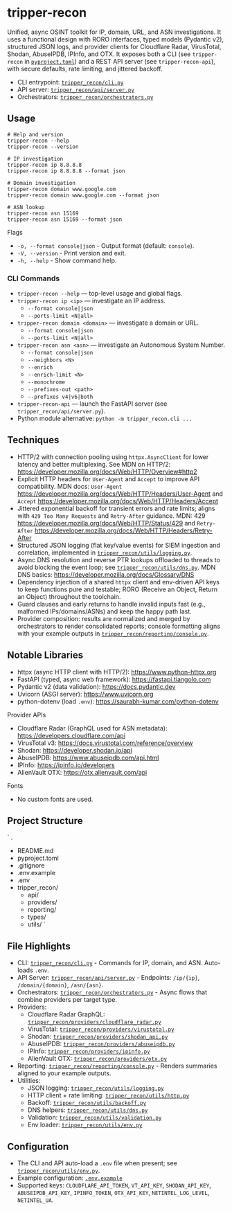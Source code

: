 # tripper-recon

Unified, async OSINT toolkit for IP, domain, URL, and ASN investigations. It uses a functional design with RORO interfaces, typed models (Pydantic v2), structured JSON logs, and provider clients for Cloudflare Radar, VirusTotal, Shodan, AbuseIPDB, IPInfo, and OTX. It exposes both a CLI (see `tripper-recon` in [`pyproject.toml`](./pyproject.toml)) and a REST API server (see `tripper-recon-api`), with secure defaults, rate limiting, and jittered backoff.

- CLI entrypoint: [`tripper_recon/cli.py`](./tripper_recon/cli.py)
- API server: [`tripper_recon/api/server.py`](./tripper_recon/api/server.py)
- Orchestrators: [`tripper_recon/orchestrators.py`](./tripper_recon/orchestrators.py)

## Usage

```
# Help and version
tripper-recon --help
tripper-recon --version

# IP investigation
tripper-recon ip 8.8.8.8
tripper-recon ip 8.8.8.8 --format json

# Domain investigation
tripper-recon domain www.google.com
tripper-recon domain www.google.com --format json

# ASN lookup
tripper-recon asn 15169
tripper-recon asn 15169 --format json
```

Flags
- `-o, --format console|json` - Output format (default: `console`).
- `-V, --version` - Print version and exit.
- `-h, --help` - Show command help.

### CLI Commands

- `tripper-recon --help` — top-level usage and global flags.
- `tripper-recon ip <ip>` — investigate an IP address.
  - `--format console|json`
  - `--ports-limit <N|all>`
- `tripper-recon domain <domain>` — investigate a domain or URL.
  - `--format console|json`
  - `--ports-limit <N|all>`
- `tripper-recon asn <asn>` — investigate an Autonomous System Number.
  - `--format console|json`
  - `--neighbors <N>`
  - `--enrich`
  - `--enrich-limit <N>`
  - `--monochrome`
  - `--prefixes-out <path>`
  - `--prefixes v4|v6|both`
- `tripper-recon-api` — launch the FastAPI server (see `tripper_recon/api/server.py`).
- Python module alternative: `python -m tripper_recon.cli ...`

## Techniques

- HTTP/2 with connection pooling using `httpx.AsyncClient` for lower latency and better multiplexing. See MDN on HTTP/2: https://developer.mozilla.org/docs/Web/HTTP/Overview#http2
- Explicit HTTP headers for `User-Agent` and `Accept` to improve API compatibility. MDN docs: `User-Agent` https://developer.mozilla.org/docs/Web/HTTP/Headers/User-Agent and `Accept` https://developer.mozilla.org/docs/Web/HTTP/Headers/Accept
- Jittered exponential backoff for transient errors and rate limits; aligns with `429 Too Many Requests` and `Retry-After` guidance. MDN: 429 https://developer.mozilla.org/docs/Web/HTTP/Status/429 and `Retry-After` https://developer.mozilla.org/docs/Web/HTTP/Headers/Retry-After
- Structured JSON logging (flat key/value events) for SIEM ingestion and correlation, implemented in [`tripper_recon/utils/logging.py`](./tripper_recon/utils/logging.py).
- Async DNS resolution and reverse PTR lookups offloaded to threads to avoid blocking the event loop; see [`tripper_recon/utils/dns.py`](./tripper_recon/utils/dns.py). MDN DNS basics: https://developer.mozilla.org/docs/Glossary/DNS
- Dependency injection of a shared `httpx` client and env-driven API keys to keep functions pure and testable; RORO (Receive an Object, Return an Object) throughout the toolchain.
- Guard clauses and early returns to handle invalid inputs fast (e.g., malformed IPs/domains/ASNs) and keep the happy path last.
- Provider composition: results are normalized and merged by orchestrators to render consolidated reports; console formatting aligns with your example outputs in [`tripper_recon/reporting/console.py`](./tripper_recon/reporting/console.py).

## Notable Libraries

- httpx (async HTTP client with HTTP/2): https://www.python-httpx.org
- FastAPI (typed, async web framework): https://fastapi.tiangolo.com
- Pydantic v2 (data validation): https://docs.pydantic.dev
- Uvicorn (ASGI server): https://www.uvicorn.org
- python-dotenv (load `.env`): https://saurabh-kumar.com/python-dotenv

Provider APIs
- Cloudflare Radar (GraphQL used for ASN metadata): https://developers.cloudflare.com/api
- VirusTotal v3: https://docs.virustotal.com/reference/overview
- Shodan: https://developer.shodan.io/api
- AbuseIPDB: https://www.abuseipdb.com/api.html
- IPInfo: https://ipinfo.io/developers
- AlienVault OTX: https://otx.alienvault.com/api

Fonts
- No custom fonts are used.

## Project Structure

`
.
- README.md
- pyproject.toml
- .gitignore
- .env.example
- .env
- tripper_recon/
  - api/
  - providers/
  - reporting/
  - types/
  - utils/
`
## File Highlights

- CLI: [`tripper_recon/cli.py`](./tripper_recon/cli.py) - Commands for IP, domain, and ASN. Auto-loads `.env`.
- API Server: [`tripper_recon/api/server.py`](./tripper_recon/api/server.py) - Endpoints: `/ip/{ip}`, `/domain/{domain}`, `/asn/{asn}`.
- Orchestrators: [`tripper_recon/orchestrators.py`](./tripper_recon/orchestrators.py) - Async flows that combine providers per target type.
- Providers:
  - Cloudflare Radar GraphQL: [`tripper_recon/providers/cloudflare_radar.py`](./tripper_recon/providers/cloudflare_radar.py)
  - VirusTotal: [`tripper_recon/providers/virustotal.py`](./tripper_recon/providers/virustotal.py)
  - Shodan: [`tripper_recon/providers/shodan_api.py`](./tripper_recon/providers/shodan_api.py)
  - AbuseIPDB: [`tripper_recon/providers/abuseipdb.py`](./tripper_recon/providers/abuseipdb.py)
  - IPInfo: [`tripper_recon/providers/ipinfo.py`](./tripper_recon/providers/ipinfo.py)
  - AlienVault OTX: [`tripper_recon/providers/otx.py`](./tripper_recon/providers/otx.py)
- Reporting: [`tripper_recon/reporting/console.py`](./tripper_recon/reporting/console.py) - Renders summaries aligned to your example outputs.
- Utilities:
  - JSON logging: [`tripper_recon/utils/logging.py`](./tripper_recon/utils/logging.py)
  - HTTP client + rate limiting: [`tripper_recon/utils/http.py`](./tripper_recon/utils/http.py)
  - Backoff: [`tripper_recon/utils/backoff.py`](./tripper_recon/utils/backoff.py)
  - DNS helpers: [`tripper_recon/utils/dns.py`](./tripper_recon/utils/dns.py)
  - Validation: [`tripper_recon/utils/validation.py`](./tripper_recon/utils/validation.py)
  - Env loader: [`tripper_recon/utils/env.py`](./tripper_recon/utils/env.py)

## Configuration

- The CLI and API auto-load a `.env` file when present; see [`tripper_recon/utils/env.py`](./tripper_recon/utils/env.py).
- Example configuration: [`.env.example`](./.env.example)
- Supported keys: `CLOUDFLARE_API_TOKEN`, `VT_API_KEY`, `SHODAN_API_KEY`, `ABUSEIPDB_API_KEY`, `IPINFO_TOKEN`, `OTX_API_KEY`, `NETINTEL_LOG_LEVEL`, `NETINTEL_UA`.





